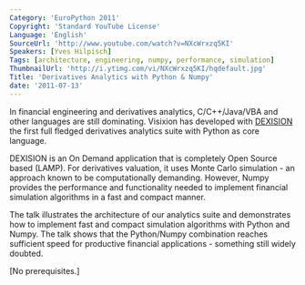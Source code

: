 ```yaml
---
Category: 'EuroPython 2011'
Copyright: 'Standard YouTube License'
Language: 'English'
SourceUrl: 'http://www.youtube.com/watch?v=NXcWrxzq5KI'
Speakers: [Yves Hilpisch]
Tags: [architecture, engineering, numpy, performance, simulation]
ThumbnailUrl: 'http://i.ytimg.com/vi/NXcWrxzq5KI/hqdefault.jpg'
Title: 'Derivatives Analytics with Python & Numpy'
date: '2011-07-13'
---
```

In financial engineering and derivatives analytics, C/C++/Java/VBA and other
languages are still dominating. Visixion has developed with
[DEXISION](http://www.dexision.com) the first full fledged derivatives
analytics suite with Python as core language.

DEXISION is an On Demand application that is completely Open Source based
(LAMP). For derivatives valuation, it uses Monte Carlo simulation - an
approach known to be computationally demanding. However, Numpy provides the
performance and functionality needed to implement financial simulation
algorithms in a fast and compact manner.

The talk illustrates the architecture of our analytics suite and demonstrates
how to implement fast and compact simulation algorithms with Python and Numpy.
The talk shows that the Python/Numpy combination reaches sufficient speed for
productive financial applications - something still widely doubted.

[No prerequisites.]

